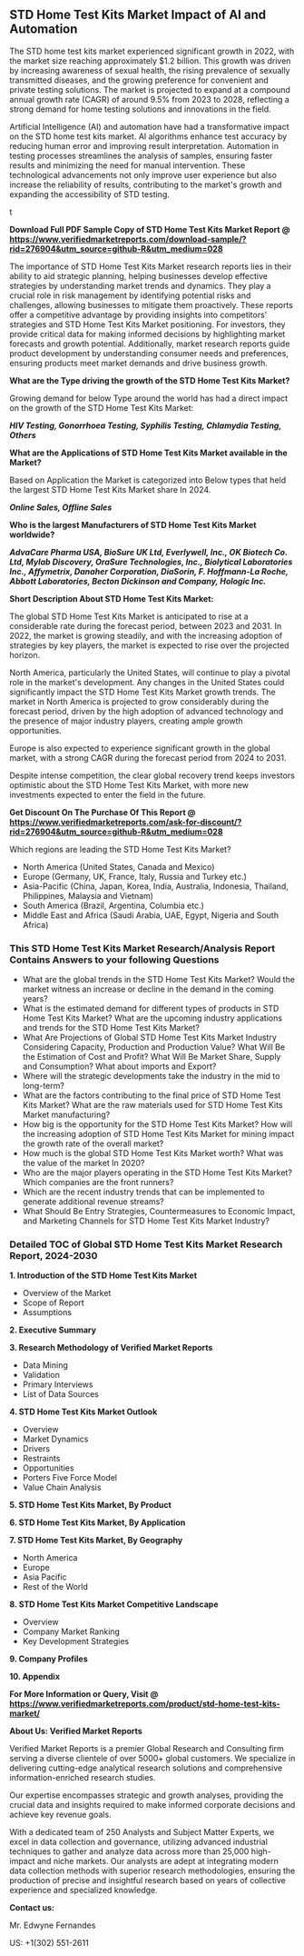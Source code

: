 <h2>STD Home Test Kits Market Impact of AI and Automation</h2><p>The STD home test kits market experienced significant growth in 2022, with the market size reaching approximately $1.2 billion. This growth was driven by increasing awareness of sexual health, the rising prevalence of sexually transmitted diseases, and the growing preference for convenient and private testing solutions. The market is projected to expand at a compound annual growth rate (CAGR) of around 9.5% from 2023 to 2028, reflecting a strong demand for home testing solutions and innovations in the field.</p><p>Artificial Intelligence (AI) and automation have had a transformative impact on the STD home test kits market. AI algorithms enhance test accuracy by reducing human error and improving result interpretation. Automation in testing processes streamlines the analysis of samples, ensuring faster results and minimizing the need for manual intervention. These technological advancements not only improve user experience but also increase the reliability of results, contributing to the market's growth and expanding the accessibility of STD testing.</p>t</p><p id="" class=""><strong>Download Full PDF Sample Copy of STD Home Test Kits Market Report @ <a href="https://www.verifiedmarketreports.com/download-sample/?rid=276904&utm_source=github-R&utm_medium=028" target="_blank">https://www.verifiedmarketreports.com/download-sample/?rid=276904&utm_source=github-R&utm_medium=028</a></strong></p><p>The importance of&nbsp;STD Home Test Kits Market research reports lies in their ability to aid strategic planning, helping businesses develop effective strategies by understanding market trends and dynamics. They play a crucial role in risk management by identifying potential risks and challenges, allowing businesses to mitigate them proactively. These reports offer a competitive advantage by providing insights into competitors' strategies and STD Home Test Kits Market positioning. For investors, they provide critical data for making informed decisions by highlighting market forecasts and growth potential. Additionally, market research reports guide product development by understanding consumer needs and preferences, ensuring products meet market demands and drive business growth.</p><p><strong>What are the&nbsp;Type driving the growth of the STD Home Test Kits Market?</strong></p><p id="" class="">Growing demand for below Type around the world has had a direct impact on the growth of the STD Home Test Kits Market:</p><em><strong>HIV Testing, Gonorrhoea Testing, Syphilis Testing, Chlamydia Testing, Others</strong></em></p><strong>What are the&nbsp;Applications&nbsp;of STD Home Test Kits Market available in the Market?</strong></p><p id="" class="">Based on Application the Market is categorized into Below types that held the largest STD Home Test Kits Market share In 2024.</p><em><strong>Online Sales, Offline Sales</strong></em></p><strong>Who is the largest Manufacturers of STD Home Test Kits Market worldwide?</strong></p><p><em><strong>AdvaCare Pharma USA, BioSure UK Ltd, Everlywell, Inc., OK Biotech Co. Ltd, Mylab Discovery, OraSure Technologies, Inc., Biolytical Laboratories Inc., Affymetrix, Danaher Corporation, DiaSorin, F. Hoffmann-La Roche, Abbott Laboratories, Becton Dickinson and Company, Hologic Inc.</strong></em></p><p id="" class=""><strong>Short Description About STD Home Test Kits Market:</strong></p><p>The global STD Home Test Kits Market is anticipated to rise at a considerable rate during the forecast period, between 2023 and 2031. In 2022, the market is growing steadily, and with the increasing adoption of strategies by key players, the market is expected to rise over the projected horizon.</p><p>North America, particularly the United States, will continue to play a pivotal role in the market's development. Any changes in the United States could significantly impact the STD Home Test Kits Market growth trends. The market in North America is projected to grow considerably during the forecast period, driven by the high adoption of advanced technology and the presence of major industry players, creating ample growth opportunities.</p><p>Europe is also expected to experience significant growth in the global market, with a strong CAGR during the forecast period from 2024 to 2031.</p><p>Despite intense competition, the clear global recovery trend keeps investors optimistic about the STD Home Test Kits Market, with more new investments expected to enter the field in the future.</p><p id="" class=""><strong>Get Discount On The Purchase Of This Report @ <a href="https://www.verifiedmarketreports.com/ask-for-discount/?rid=276904&utm_source=github-R&utm_medium=028" target="_blank">https://www.verifiedmarketreports.com/ask-for-discount/?rid=276904&utm_source=github-R&utm_medium=028</a></strong></p>Which regions are leading the STD Home Test Kits Market?</p><ul><li>North America (United States, Canada and Mexico)</li><li>Europe (Germany, UK, France, Italy, Russia and Turkey etc.)</li><li>Asia-Pacific (China, Japan, Korea, India, Australia, Indonesia, Thailand, Philippines, Malaysia and Vietnam)</li><li>South America (Brazil, Argentina, Columbia etc.)</li><li>Middle East and Africa (Saudi Arabia, UAE, Egypt, Nigeria and South Africa)</li></ul><h3 id="" class="">This STD Home Test Kits Market Research/Analysis Report Contains Answers to your following Questions</h3><ul><li>What are the global trends in the STD Home Test Kits Market? Would the market witness an increase or decline in the demand in the coming years?</li><li>What is the estimated demand for different types of products in STD Home Test Kits Market? What are the upcoming industry applications and trends for the STD Home Test Kits Market?</li><li>What Are Projections of Global STD Home Test Kits Market Industry Considering Capacity, Production and Production Value? What Will Be the Estimation of Cost and Profit? What Will Be Market Share, Supply and Consumption? What about imports and Export?</li><li>Where will the strategic developments take the industry in the mid to long-term?</li><li>What are the factors contributing to the final price of STD Home Test Kits Market? What are the raw materials used for STD Home Test Kits Market manufacturing?</li><li>How big is the opportunity for the STD Home Test Kits Market? How will the increasing adoption of STD Home Test Kits Market for mining impact the growth rate of the overall market?</li><li>How much is the global STD Home Test Kits Market worth? What was the value of the market In 2020?</li><li>Who are the major players operating in the STD Home Test Kits Market? Which companies are the front runners?</li><li>Which are the recent industry trends that can be implemented to generate additional revenue streams?</li><li>What Should Be Entry Strategies, Countermeasures to Economic Impact, and Marketing Channels for STD Home Test Kits Market Industry?</li></ul><h3 id="" class="">Detailed TOC of Global STD Home Test Kits Market Research Report, 2024-2030</h3><p id="" class=""><strong>1. Introduction of the STD Home Test Kits Market</strong></p><ul><li>Overview of the Market</li><li>Scope of Report</li><li>Assumptions</li></ul><p id="" class=""><strong>2. Executive Summary</strong></p><p id="" class=""><strong>3. Research Methodology of Verified Market Reports</strong></p><ul><li>Data Mining</li><li>Validation</li><li>Primary Interviews</li><li>List of Data Sources</li></ul><p id="" class=""><strong>4. STD Home Test Kits Market Outlook</strong></p><ul><li>Overview</li><li>Market Dynamics</li><li>Drivers</li><li>Restraints</li><li>Opportunities</li><li>Porters Five Force Model</li><li>Value Chain Analysis</li></ul><p id="" class=""><strong>5. STD Home Test Kits Market, By Product</strong></p><p id="" class=""><strong>6. STD Home Test Kits Market, By Application</strong></p><p id="" class=""><strong>7. STD Home Test Kits Market, By Geography</strong></p><ul><li>North America</li><li>Europe</li><li>Asia Pacific</li><li>Rest of the World</li></ul><p id="" class=""><strong>8. STD Home Test Kits Market Competitive Landscape</strong></p><ul><li>Overview</li><li>Company Market Ranking</li><li>Key Development Strategies</li></ul><p id="" class=""><strong>9. Company Profiles</strong></p><p id="" class=""><strong>10. Appendix</strong></p><p id="" class=""><strong>For More Information or Query, Visit @ <a href="https://www.verifiedmarketreports.com/product/std-home-test-kits-market/" target="_blank">https://www.verifiedmarketreports.com/product/std-home-test-kits-market/</a></strong></p><p id="" class=""><strong>About Us: Verified Market Reports</strong></p><p id="" class="">Verified Market Reports is a premier Global Research and Consulting firm serving a diverse clientele of over 5000+ global customers. We specialize in delivering cutting-edge analytical research solutions and comprehensive information-enriched research studies.</p><p id="" class="">Our expertise encompasses strategic and growth analyses, providing the crucial data and insights required to make informed corporate decisions and achieve key revenue goals.</p><p id="" class="">With a dedicated team of 250 Analysts and Subject Matter Experts, we excel in data collection and governance, utilizing advanced industrial techniques to gather and analyze data across more than 25,000 high-impact and niche markets. Our analysts are adept at integrating modern data collection methods with superior research methodologies, ensuring the production of precise and insightful research based on years of collective experience and specialized knowledge.</p><p id="" class=""><strong>Contact us:</strong></p><p id="" class="">Mr. Edwyne Fernandes</p><p id="" class="">US: +1(302) 551-2611</p>